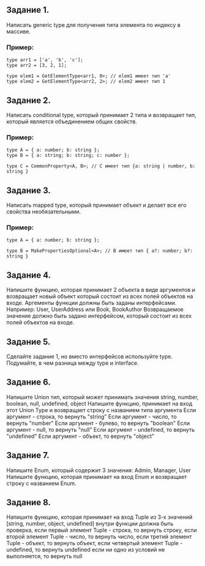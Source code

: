 ## Задание 1. 
Написать generic type для получения типа элемента по индексу в массиве.

### Пример:
```
type arr1 = ['a', 'b', 'c'];
type arr2 = [3, 2, 1];

type elem1 = GetElementType<arr1, 0>; // elem1 имеет тип 'a'
type elem2 = GetElementType<arr2, 2>; // elem2 имеет тип 1
```

## Задание 2. 
Написать conditional type, который принимает 2 типа и возвращает тип, который является объединением общих свойств.

### Пример:
```
type A = { a: number; b: string };
type B = { a: string; b: string; c: number };

type C = CommonProperty<A, B>; // C имеет тип {a: string | number, b: string }
```

## Задание 3. 
Написать mapped type, который принимает объект и делает все его свойства необязательными.
### Пример:
```
type A = { a: number; b: string };

type B = MakePropertiesOptional<A>; // B имеет тип { a?: number; b?: string }
```

## Задание 4. 
Напишите функцию, которая принимает 2 объекта в виде аргументов 
и возвращает новый объект который состоит из всех полей объектов на входе.
Аргементы функции должны быть заданы интерфейсами.
Например: User, UserAddress или Book, BookAuthor
Возвращаемое значение должно быть задано интерфейсом,
который состоит из всех полей объектов на входе.

## Задание 5.
Сделайте задание 1, но вместо интерфейсов используйте type.
Подумайте, в чем разница между type и interface.

## Задание 6.
Напишите Union тип, который может принимать значения string, number, boolean, null, undefined, object
Напишите функцию, принимает на вход этот Union Type и возвращает строку
с названием типа аргумента
Если аргумент - строка, то вернуть "string"
Если аргумент - число, то вернуть "number"
Если аргумент - булево, то вернуть "boolean"
Если аргумент - null, то вернуть "null"
Если аргумент - undefined, то вернуть "undefined"
Если аргумент - объект, то вернуть "object"

## Задание 7.
Напишите Enum, который содержит 3 значения: Admin, Manager, User
Напишите функцию, которая принимает на вход Enum и возвращает строку
с названием Enum.

## Задание 8.
Напишите функцию, которая принимает на вход Tuple из 3-х значений [string, number, object, undefined]
внутри функции должна быть проверка, если первый элемент Tuple - строка, то вернуть строку,
если второй элемент Tuple - число, то вернуть число,
если третий элемент Tuple - объект, то вернуть объект,
если четвертый элемент Tuple - undefined, то вернуть undefined
если ни одно из условий не выполняется, то вернуть null